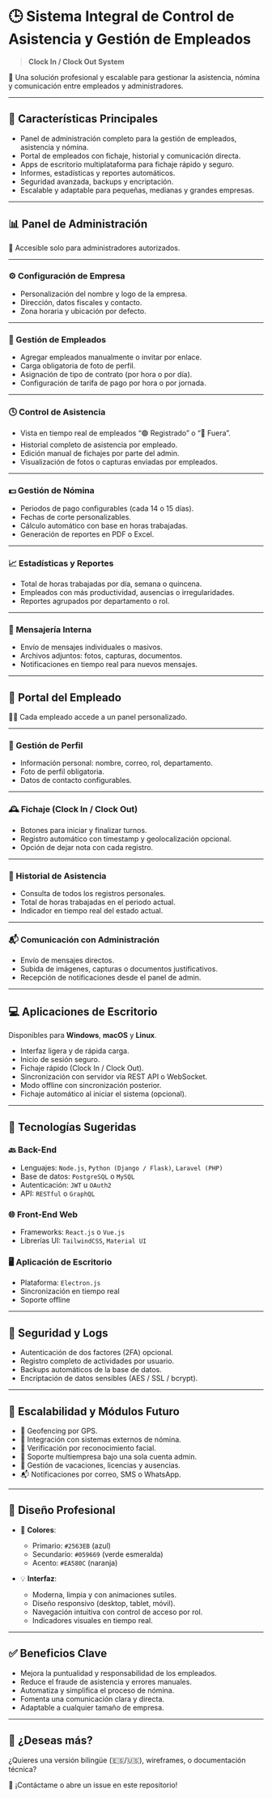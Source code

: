 # 🕒 Sistema Integral de Control de Asistencia y Gestión de Empleados  
> **Clock In / Clock Out System**

🎯 Una solución profesional y escalable para gestionar la asistencia, nómina y comunicación entre empleados y administradores.

---

## 🚀 Características Principales

- Panel de administración completo para la gestión de empleados, asistencia y nómina.
- Portal de empleados con fichaje, historial y comunicación directa.
- Apps de escritorio multiplataforma para fichaje rápido y seguro.
- Informes, estadísticas y reportes automáticos.
- Seguridad avanzada, backups y encriptación.
- Escalable y adaptable para pequeñas, medianas y grandes empresas.

---

## 📊 Panel de Administración

🔐 Accesible solo para administradores autorizados.

---

### ⚙️ Configuración de Empresa
- Personalización del nombre y logo de la empresa.
- Dirección, datos fiscales y contacto.
- Zona horaria y ubicación por defecto.

---

### 👥 Gestión de Empleados
- Agregar empleados manualmente o invitar por enlace.
- Carga obligatoria de foto de perfil.
- Asignación de tipo de contrato (por hora o por día).
- Configuración de tarifa de pago por hora o por jornada.

---

### 🕓 Control de Asistencia
- Vista en tiempo real de empleados “🟢 Registrado” o “🔴 Fuera”.
- Historial completo de asistencia por empleado.
- Edición manual de fichajes por parte del admin.
- Visualización de fotos o capturas enviadas por empleados.

---

### 💵 Gestión de Nómina
- Periodos de pago configurables (cada 14 o 15 días).
- Fechas de corte personalizables.
- Cálculo automático con base en horas trabajadas.
- Generación de reportes en PDF o Excel.

---

### 📈 Estadísticas y Reportes
- Total de horas trabajadas por día, semana o quincena.
- Empleados con más productividad, ausencias o irregularidades.
- Reportes agrupados por departamento o rol.

---

### 💬 Mensajería Interna
- Envío de mensajes individuales o masivos.
- Archivos adjuntos: fotos, capturas, documentos.
- Notificaciones en tiempo real para nuevos mensajes.

---

## 👤 Portal del Empleado

🧑‍💼 Cada empleado accede a un panel personalizado.

---

### 🧾 Gestión de Perfil
- Información personal: nombre, correo, rol, departamento.
- Foto de perfil obligatoria.
- Datos de contacto configurables.

---

### 🕰️ Fichaje (Clock In / Clock Out)
- Botones para iniciar y finalizar turnos.
- Registro automático con timestamp y geolocalización opcional.
- Opción de dejar nota con cada registro.

---

### 📂 Historial de Asistencia
- Consulta de todos los registros personales.
- Total de horas trabajadas en el periodo actual.
- Indicador en tiempo real del estado actual.

---

### 📬 Comunicación con Administración
- Envío de mensajes directos.
- Subida de imágenes, capturas o documentos justificativos.
- Recepción de notificaciones desde el panel de admin.

---

## 💻 Aplicaciones de Escritorio

Disponibles para **Windows**, **macOS** y **Linux**.

- Interfaz ligera y de rápida carga.
- Inicio de sesión seguro.
- Fichaje rápido (Clock In / Clock Out).
- Sincronización con servidor vía REST API o WebSocket.
- Modo offline con sincronización posterior.
- Fichaje automático al iniciar el sistema (opcional).

---

## 🧪 Tecnologías Sugeridas

### 🔙 Back-End
- Lenguajes: `Node.js`, `Python (Django / Flask)`, `Laravel (PHP)`
- Base de datos: `PostgreSQL` o `MySQL`
- Autenticación: `JWT` u `OAuth2`
- API: `RESTful` o `GraphQL`

### 🌐 Front-End Web
- Frameworks: `React.js` o `Vue.js`
- Librerías UI: `TailwindCSS`, `Material UI`

### 🖥️ Aplicación de Escritorio
- Plataforma: `Electron.js`
- Sincronización en tiempo real
- Soporte offline

---

## 🔐 Seguridad y Logs

- Autenticación de dos factores (2FA) opcional.
- Registro completo de actividades por usuario.
- Backups automáticos de la base de datos.
- Encriptación de datos sensibles (AES / SSL / bcrypt).

---

## 🌱 Escalabilidad y Módulos Futuro

- 📍 Geofencing por GPS.
- 📎 Integración con sistemas externos de nómina.
- 🧠 Verificación por reconocimiento facial.
- 🏢 Soporte multiempresa bajo una sola cuenta admin.
- 🌴 Gestión de vacaciones, licencias y ausencias.
- 📬 Notificaciones por correo, SMS o WhatsApp.

---

## 🎨 Diseño Profesional

- 🎨 **Colores**:
  - Primario: `#2563EB` (azul)
  - Secundario: `#059669` (verde esmeralda)
  - Acento: `#EA580C` (naranja)

- 💡 **Interfaz**:
  - Moderna, limpia y con animaciones sutiles.
  - Diseño responsivo (desktop, tablet, móvil).
  - Navegación intuitiva con control de acceso por rol.
  - Indicadores visuales en tiempo real.

---

## ✅ Beneficios Clave

- Mejora la puntualidad y responsabilidad de los empleados.
- Reduce el fraude de asistencia y errores manuales.
- Automatiza y simplifica el proceso de nómina.
- Fomenta una comunicación clara y directa.
- Adaptable a cualquier tamaño de empresa.

---

## 🧠 ¿Deseas más?

¿Quieres una versión bilingüe (🇪🇸/🇺🇸), wireframes, o documentación técnica?

📩 ¡Contáctame o abre un issue en este repositorio!
